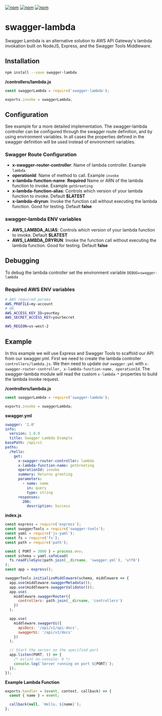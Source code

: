 [![npm](https://img.shields.io/npm/v/swagger-lambda.svg)](https://www.npmjs.com/package/swagger-lambda)
[![npm](https://img.shields.io/npm/l/swagger-lambda.svg)](https://github.com/jakedahm/swagger-lambda/blob/master/LICENSE)
[![npm](https://img.shields.io/npm/dt/swagger-lambda.svg)](https://www.npmjs.com/package/swagger-lambda)

# swagger-lambda

Swagger Lambda is an alternative solution to AWS API Gateway's lambda invokation built on NodeJS, Express, and the Swagger Tools Middleware.

## Installation

```sh
npm install --save swagger-lambda
```

**/controllers/lambda.js**

```js
const swaggerLambda = require('swagger-lambda');

exports.invoke = swaggerLambda;
```

## Configuration

See example for a more detailed implementation. The swagger-lambda controller can be configured through the swagger route definition, and by using environment variables. In all cases the properties defined in the swagger definition will be used instead of environment variables.

### Swagger Route Configuration

- **x-swagger-router-controller**: Name of lambda controller. Example `lambda`
- **operationId**: Name of method to call. Example `invoke`
- **x-lambda-function-name**: **Required** Name or ARN of the lambda function to invoke. Example `getGreeting`
- **x-lambda-function-alias**: Controls which version of your lambda function to invoke. Default **$LATEST** 
- **x-lambda-dryrun**: Invoke the function call without executing the lambda function. Good for testing. Default **false**

### swagger-lambda ENV variables

- **AWS_LAMBDA_ALIAS**: Controls which version of your lambda function to invoke. Default **$LATEST**
- **AWS_LAMBDA_DRYRUN**: Invoke the function call without executing the lambda function. Good for testing. Default **false**

## Debugging

To debug the lambda controller set the environment variable `DEBUG=swagger-lambda`

### Required AWS ENV variables

```sh
# AWS required params
AWS_PROFILE=my-account
# OR
AWS_ACCESS_KEY_ID=yourKey
AWS_SECRET_ACCESS_KEY=yourSecret

AWS_REGION=us-west-2
```

## Example

In this example we will use Express and Swagger Tools to scaffold our API from our swagger.yml. First we need to create the lambda controller `controllers/lambda.js`. We then need to update our  `swagger.yml` with `x-swagger-router-controller, x-lambda-function-name, operationId`. The swagger-lambda module will read the custom `x-lambda-*` properties to build the lambda invoke request.

**/controllers/lambda.js**

```js
const swaggerLambda = require('swagger-lambda');

exports.invoke = swaggerLambda;
```

**swagger.yml**

```yaml
swagger: '2.0'
info:
  version: 1.0.0
  title: Swagger Lambda Example
basePath: /api/v1
paths:
  /hello:
    get:
      x-swagger-router-controller: lambda
      x-lambda-function-name: getGreeting
      operationId: invoke
      summary: Returns greeting
      parameters:
        - name: name
          in: query
          type: string
      responses:
        200:
          description: Success
```

**index.js**

```js
const express = require('express');
const swaggerTools = require('swagger-tools');
const yaml = require('js-yaml');
const fs = require('fs');
const path = require('path');

const { PORT = 3000 } = process.env;
const schema = yaml.safeLoad(
  fs.readFileSync(path.join(__dirname, 'swagger.yml'), 'utf8')
);
const app = express();

swaggerTools.initializeMiddleware(schema, middleware => {
  app.use(middleware.swaggerMetadata());
  app.use(middleware.swaggerValidator());
  app.use(
    middleware.swaggerRouter({
      controllers: path.join(__dirname, 'controllers')
    })
  );

  app.use(
    middleware.swaggerUi({
      apiDocs: '/api/v1/api-docs',
      swaggerUi: '/api/v1/docs'
    })
  );

  // Start the server on the specified port
  app.listen(PORT, () => {
    /* eslint no-console: 0 */
    console.log(`Server running on port ${PORT}`);
  });
});
```

**Example Lambda Function**

```js
exports.handler = (event, context, callback) => {
  const { name } = event;

  callback(null, `Hello, ${name}`);
};
```
